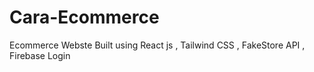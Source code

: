 # Cara-Ecommerce
Ecommerce Webste Built using React js , Tailwind CSS , FakeStore API , Firebase Login 
